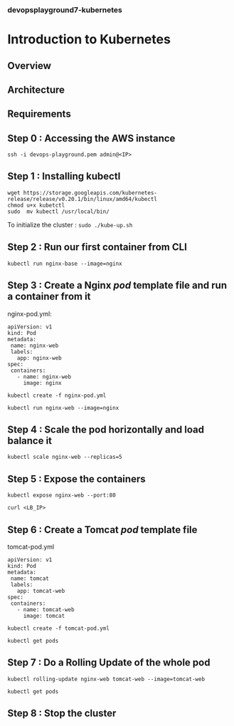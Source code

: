 ### devopsplayground7-kubernetes
# Introduction to Kubernetes

## Overview

## Architecture

## Requirements

## Step 0 : Accessing the AWS instance
`ssh -i devops-playground.pem admin@<IP>`

## Step 1 : Installing **kubectl**
```
wget https://storage.googleapis.com/kubernetes-release/release/v0.20.1/bin/linux/amd64/kubectl
chmod u+x kubetctl
sudo  mv kubectl /usr/local/bin/
```

To initialize the cluster : 
`sudo ./kube-up.sh`

## Step 2 : Run our first container from CLI
`kubectl run nginx-base --image=nginx`

## Step 3 : Create a  Nginx *pod* template file and run a container from it
nginx-pod.yml:
```
apiVersion: v1
kind: Pod
metadata:
 name: nginx-web
 labels:
   app: nginx-web
spec:
 containers:
   - name: nginx-web
     image: nginx
```
`kubectl create -f nginx-pod.yml`

`kubectl run nginx-web --image=nginx`


## Step 4 : Scale the pod horizontally and load balance it
`kubectl scale nginx-web --replicas=5`

## Step 5 : Expose the containers
`kubectl expose nginx-web --port:80`

`curl <LB_IP>`

## Step 6 : Create a Tomcat *pod* template file
tomcat-pod.yml
```
apiVersion: v1
kind: Pod
metadata:
 name: tomcat
 labels:
   app: tomcat-web
spec:
 containers:
   - name: tomcat-web
     image: tomcat
```
`kubectl create -f tomcat-pod.yml`

`kubectl get pods`

## Step 7 : Do a Rolling Update of the whole pod
`kubectl rolling-update nginx-web tomcat-web --image=tomcat-web`

`kubectl get pods`

## Step 8 : Stop the cluster
